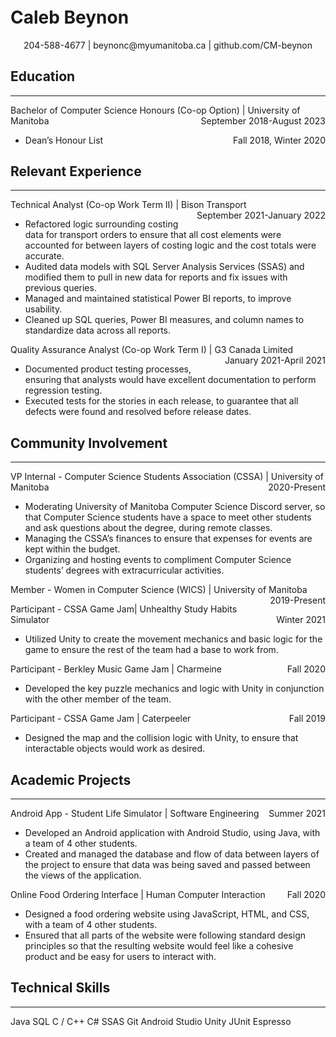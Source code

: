 <p align="center" style="font-size:100">
    <h1> Caleb Beynon </h1>
</p>
<p align="center">
    204-588-4677 | beynonc@myumanitoba.ca | github.com/CM-beynon
</p>

## Education

________________________________________

<p style="text-align:left;">
    Bachelor of Computer Science Honours (Co-op Option) | University of Manitoba
    <span style="float:right;">
        September 2018-August 2023
    </span>
</p>

- <p style="text-align:left;">
    Dean’s Honour List
    <span style="float:right;">
        Fall 2018, Winter 2020
    </span>
  </p>

## Relevant Experience

________________________________________

<p style="text-align:left;">
    Technical Analyst (Co-op Work Term II) | Bison Transport
    <span style="float:right;">
        September 2021-January 2022
    </span>
</p>

- Refactored logic surrounding costing data for transport orders to ensure that all cost elements were accounted for between layers of costing logic and the cost totals were accurate.
- Audited data models with SQL Server Analysis Services (SSAS) and modified them to pull in new data for reports and fix issues with previous queries.
- Managed and maintained statistical Power BI reports, to improve usability.
- Cleaned up SQL queries, Power BI measures, and column names to standardize data across all reports.

<p style="text-align:left;">
    Quality Assurance Analyst (Co-op Work Term I) | G3 Canada Limited
    <span style="float:right;">
        January 2021-April 2021
    </span>
</p>

- Documented product testing processes, ensuring that analysts would have excellent documentation to perform regression testing.
- Executed tests for the stories in each release, to guarantee that all defects were found and resolved before release dates.


## Community Involvement

________________________________________

<p style="text-align:left;">
    VP Internal - Computer Science Students Association (CSSA) | University of Manitoba
    <span style="float:right;">
        2020-Present
    </span>
</p>

- Moderating University of Manitoba Computer Science Discord server, so that Computer Science students have a space to meet other students and ask questions about the degree, during remote classes.
- Managing the CSSA’s finances to ensure that expenses for events are kept within the budget.
- Organizing and hosting events to compliment Computer Science students’ degrees with extracurricular activities.

<p style="text-align:left;">
    Member - Women in Computer Science (WICS) | University of Manitoba
    <span style="float:right;">
        2019-Present
    </span>
</p>

<p style="text-align:left;">
    Participant - CSSA Game Jam| Unhealthy Study Habits Simulator
    <span style="float:right;">
        Winter 2021
    </span>
</p>

- Utilized Unity to create the movement mechanics and basic logic for the game to ensure the rest of the team had a base to work from.

<p style="text-align:left;">
    Participant - Berkley Music Game Jam | Charmeine
    <span style="float:right;">
        Fall 2020
    </span>
</p>

- Developed the key puzzle mechanics and logic with Unity in conjunction with the other member of the team.

<p style="text-align:left;">
    Participant - CSSA Game Jam | Caterpeeler
    <span style="float:right;">
        Fall 2019
    </span>
</p>

- Designed the map and the collision logic with Unity, to ensure that interactable objects would work as desired.

## Academic Projects

________________________________________

<p style="text-align:left;">
    Android App - Student Life Simulator | Software Engineering
    <span style="float:right;">
        Summer 2021
    </span>
</p>

- Developed an Android application with Android Studio, using Java, with a team of 4 other students.
- Created and managed the database and flow of data between layers of the project to ensure that data was being saved and passed between the views of the application.

<p style="text-align:left;">
    Online Food Ordering Interface | Human Computer Interaction
    <span style="float:right;">
        Fall 2020
    </span>
</p>

- Designed a food ordering website using JavaScript, HTML, and CSS, with a team of 4 other students.
- Ensured that all parts of the website were following standard design principles so that the resulting website would feel like a cohesive product and be easy for users to interact with.

## Technical Skills

________________________________________

Java	SQL	C / C++	C#	SSAS	Git	Android	Studio	Unity	JUnit	Espresso
